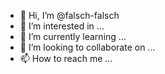 - 👋 Hi, I’m @falsch-falsch
- 👀 I’m interested in ...
- 🌱 I’m currently learning ...
- 💞️ I’m looking to collaborate on ...
- 📫 How to reach me ...

<!---
falsch-falsch/falsch-falsch is a ✨ special ✨ repository because its `README.md` (this file) appears on your GitHub profile.
You can click the Preview link to take a look at your changes.
--->
